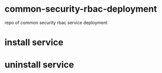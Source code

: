 # common-security-rbac-deployment
repo of common security rbac service deployment


# install service


# uninstall service
